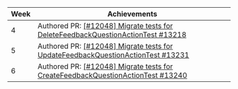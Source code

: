 | Week | Achievements                                                                                                                         |
|------|--------------------------------------------------------------------------------------------------------------------------------------|
| 4    | Authored PR: [[#12048] Migrate tests for DeleteFeedbackQuestionActionTest #13218](https://github.com/TEAMMATES/teammates/pull/13218) |
| 5    | Authored PR: [[#12048] Migrate tests for UpdateFeedbackQuestionActionTest #13231](https://github.com/TEAMMATES/teammates/pull/13231) |
| 6    | Authored PR: [[#12048] Migrate tests for CreateFeedbackQuestionActionTest #13240](https://github.com/TEAMMATES/teammates/pull/13240) |